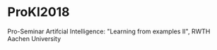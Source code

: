 # ProKI2018
Pro-Seminar Artifcial Intelligence: "Learning from examples II", RWTH Aachen University
